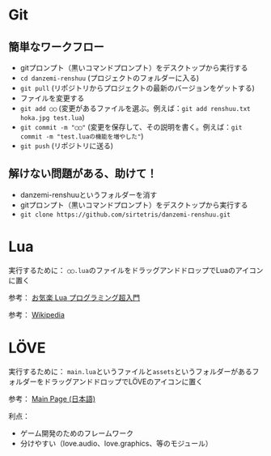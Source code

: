 # Git

## 簡単なワークフロー

* gitプロンプト（黒いコマンドプロンプト）をデスクトップから実行する
* `cd danzemi-renshuu` (プロジェクトのフォルダーに入る)
* `git pull` (リポジトリからプロジェクトの最新のバージョンをゲットする)
* ファイルを変更する
* `git add ◯◯` (変更があるファイルを選ぶ。例えば：`git add renshuu.txt hoka.jpg test.lua`)
* `git commit -m "◯◯"` (変更を保存して、その説明を書く。例えば：`git commit -m "test.luaの機能を増やした"`)
* `git push` (リポジトリに送る)

## 解けない問題がある、助けて！

* danzemi-renshuuというフォルダーを消す
* gitプロンプト（黒いコマンドプロンプト）をデスクトップから実行する
* `git clone https://github.com/sirtetris/danzemi-renshuu.git`

# Lua

実行するために： `◯◯.lua`のファイルをドラッグアンドドロップでLuaのアイコンに置く

参考： [お気楽 Lua プログラミング超入門](http://www.geocities.jp/m_hiroi/light/lua01.html)

参考： [Wikipedia](https://ja.wikipedia.org/wiki/Lua)

# LÖVE

実行するために： `main.lua`というファイルと`assets`というフォルダーがあるフォルダーをドラッグアンドドロップでLÖVEのアイコンに置く

参考： [Main Page (日本語)](https://love2d.org/wiki/Main_Page_%28%E6%97%A5%E6%9C%AC%E8%AA%9E%29)

利点：

* ゲーム開発のためのフレームワーク
* 分けやすい（love.audio、love.graphics、等のモジュール）
